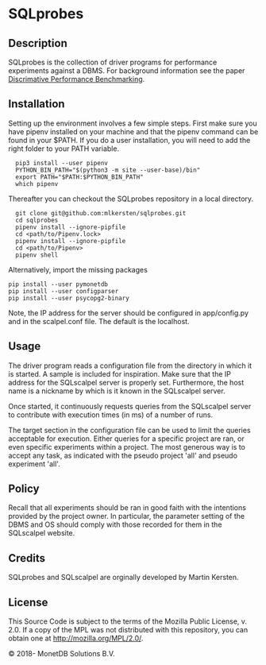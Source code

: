 # SQLprobes

## Description
SQLprobes is the collection of driver programs for performance experiments against a DBMS.
For background information see the paper [Discrimative Performance Benchmarking](https://www.cwi.nl/~mk/scalpel.pdf).

## Installation
Setting up the environment involves a few simple steps.
First make sure you have pipenv installed on your machine and that the pipenv command can be found in your $PATH.
If you do a user installation, you will need to add the right folder to your PATH variable.

```
  pip3 install --user pipenv
  PYTHON_BIN_PATH="$(python3 -m site --user-base)/bin"
  export PATH="$PATH:$PYTHON_BIN_PATH"
  which pipenv
```
Thereafter you can checkout the SQLprobes repository in a local directory.
```
  git clone git@github.com:mlkersten/sqlprobes.git
  cd sqlprobes
  pipenv install --ignore-pipfile
  cd <path/to/Pipenv.lock>
  pipenv install --ignore-pipfile
  cd <path/to/Pipenv>
  pipenv shell
```

Alternatively, import the missing packages
```
pip install --user pymonetdb
pip install --user configparser
pip install --user psycopg2-binary
```

Note, the IP address for the server should be configured in app/config.py
and in the scalpel.conf file.
The default is the localhost.

## Usage
The driver program reads a configuration file from the directory in which
it is started. A sample is included for inspiration. Make sure that the
IP address for the SQLscalpel server is properly set.
Furthermore, the host name is a nickname by which is it known in the
SQLscalpel server.

Once started, it continuously requests queries from the SQLscalpel
server to contribute with execution times (in ms) of a number of runs.

The target section in the configuration file can be used to limit
the queries acceptable for execution. Either queries for a specific
project are ran, or even specific experiments within a project.
The most generous way is to accept any task, as indicated with
the pseudo project 'all' and pseudo experiment 'all'.

## Policy
Recall that all experiments should be ran in good faith with
the intentions provided by the project owner. In particular,
the parameter setting of the DBMS and OS should comply with
those recorded for them in the SQLscalpel website.


## Credits
SQLprobes and SQLscalpel are orginally developed by Martin Kersten.

## License

This Source Code is subject to the terms of the Mozilla Public
License, v. 2.0.  If a copy of the MPL was not distributed with this
repository, you can obtain one at http://mozilla.org/MPL/2.0/.

&copy; 2018- MonetDB Solutions B.V.
